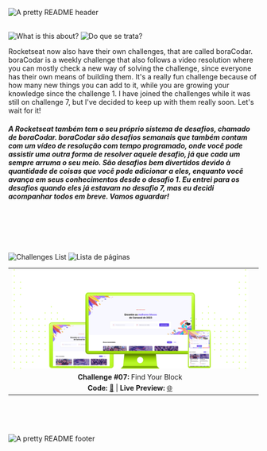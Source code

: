 ![A pretty README header](./assets/Readme-Header.png)
<br />
<br />

![What is this about?](./assets/Readme-What-is-this.png)  ![Do que se trata?](./assets/Readme-Do-que-se-trata.png/)

Rocketseat now also have their own challenges, that are called boraCodar. boraCodar is a weekly challenge that also follows a video resolution where you can mostly check a new way of solving the challenge, since everyone has their own means of building them. It's a really fun challenge because of how many new things you can add to it, while you are growing your knowledge since the challenge 1. I have joined the challenges while it was still on challenge 7, but I've decided to keep up with them really soon. Let's wait for it!

##### A Rocketseat também tem o seu próprio sistema de desafios, chamado de boraCodar. boraCodar são desafios semanais que também contam com um vídeo de resolução com tempo programado, onde você pode assistir uma outra forma de resolver aquele desafio, já que cada um sempre arruma o seu meio. São desafios bem divertidos devido à quantidade de coisas que você pode adicionar a eles, enquanto você avança em seus conhecimentos desde o desafio 1. Eu entrei para os desafios quando eles já estavam no desafio 7, mas eu decidi acompanhar todos em breve. Vamos aguardar!

<br />
<br />
<br />
<br />

![Challenges List](./assets/Readme-Challenges-list.png) ![Lista de páginas](./assets/Readme-Lista.png)

|         |             |    
| :-------------:|:-------------:|
| ![Challenge #07](./7-find-your-block/assets/Readme-files/Readme-Mockup.png) |   |
| **Challenge #07:** Find Your Block   |  |
| **Code:** [📄](https://github.com/malunaridev/Challenges-boraCodar-01-to-10/tree/master/7-find-your-block) \| **Live Preview:** [🌐](https://bc-7-find-your-block.vercel.app/) | 


<br />
<br />
<br />

![A pretty README footer](assets/Readme-Footer.png)